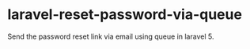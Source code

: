 # laravel-reset-password-via-queue
Send the password reset link via email using queue in laravel 5.
